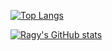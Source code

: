 [![Top Langs](https://github-readme-stats.vercel.app/api/top-langs/?username=ragy2801&&theme=dracula)](https://github.com/anuraghazra/github-readme-stats)

[![Ragy's GitHub stats](https://github-readme-stats.vercel.app/api?username=ragy2801&&theme=dracula)](https://github.com/anuraghazra/github-readme-stats)
